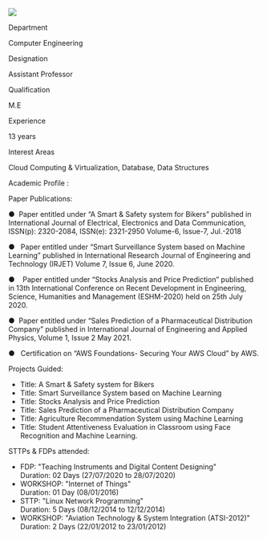 [![](/sites/default/files/styles/faculty_images/public/2022-01/IMG_20220117_224944.jpg?itok=4GKDwOf4)](/sites/default/files/2022-01/IMG_20220117_224944.jpg)

Department

Computer Engineering

Designation

Assistant Professor

Qualification

M.E

Experience

13 years

Interest Areas

Cloud Computing & Virtualization, Database, Data Structures

Academic Profile :

Paper Publications:

●  Paper entitled under “A Smart & Safety system for Bikers” published in International Journal of Electrical, Electronics and Data Communication, ISSN(p): 2320-2084, ISSN(e): 2321-2950 Volume-6, Issue-7, Jul.-2018

●   Paper entitled under “Smart Surveillance System based on Machine Learning” published in International Research Journal of Engineering and Technology (IRJET) Volume 7, Issue 6, June 2020.

●    Paper entitled under “Stocks Analysis and Price Prediction” published in 13th International Conference on Recent Development in Engineering, Science, Humanities and Management (ESHM-2020) held on 25th July 2020.

●   Paper entitled under “Sales Prediction of a Pharmaceutical Distribution Company” published in International Journal of Engineering and Applied Physics, Volume 1, Issue 2 May 2021.

●   Certification on “AWS Foundations- Securing Your AWS Cloud” by AWS.

Projects Guided:

* Title: A Smart & Safety system for Bikers
* Title: Smart Surveillance System based on Machine Learning
* Title: Stocks Analysis and Price Prediction
* Title: Sales Prediction of a Pharmaceutical Distribution Company
* Title: Agriculture Recommendation System using Machine Learning
* Title: Student Attentiveness Evaluation in Classroom using Face Recognition and Machine Learning.

STTPs & FDPs attended:

* FDP: "Teaching Instruments and Digital Content Designing"  
  Duration: 02 Days (27/07/2020 to 28/07/2020)
* WORKSHOP: "Internet of Things"  
  Duration: 01 Day (08/01/2016)
* STTP: "Linux Network Programming"  
  Duration: 5 Days (08/12/2014 to 12/12/2014)
* WORKSHOP: "Aviation Technology & System Integration (ATSI-2012)"  
  Duration: 2 Days (22/01/2012 to 23/01/2012)